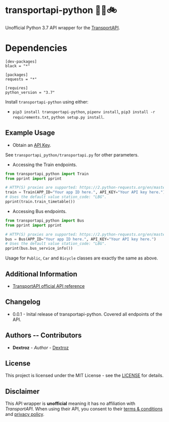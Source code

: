 # transportapi-python 🚆🚌🚲
Unofficial Python 3.7 API wrapper for the [TransportAPI](https://www.transportapi.com/).

# Dependencies

```
[dev-packages]
black = "*"

[packages]
requests = "*"

[requires]
python_version = "3.7"
```

Install `transportapi-python` using either:
* `pip3 install transportapi-python`, `pipenv install`, `pip3 install -r requirements.txt`, `python setup.py install`.

## Example Usage

* Obtain an [API Key](https://developer.transportapi.com/signup).

See `transportapi_python/transportapi.py` for other parameters.

* Accessing the Train endpoints.

```python
from transportapi_python import Train
from pprint import pprint

# HTTP(S) proxies are supported: https://2.python-requests.org/en/master/user/advanced/#proxies
train = Train(APP_ID="Your app ID here.", API_KEY="Your API key here.")
# Uses the default value station_code: "LBG".
pprint(train.train_timetable())
```

* Accessing Bus endpoints.

```python
from transportapi_python import Bus
from pprint import pprint

# HTTP(S) proxies are supported: https://2.python-requests.org/en/master/user/advanced/#proxies
bus = Bus(APP_ID="Your app ID here.", API_KEY="Your API key here.")
# Uses the default value station_code: "LBG".
pprint(bus.bus_service_info())
```

Usage for `Public`, `Car` and `Bicycle` classes are exactly the same as above.

## Additional Information
* [TransportAPI official API reference](https://developer.transportapi.com/docs?raml=https://transportapi.com/v3/raml/transportapi.raml)

## Changelog

* 0.0.1 - Inital release of transportapi-python. Covered all endpoints of the API. 

## Authors -- Contributors

* **Dextroz** - *Author* - [Dextroz](https://github.com/Dextroz)

## License
This project is licensed under the MIT License - see the [LICENSE](LICENSE) for details.

## Disclaimer
This API wrapper is **unofficial** meaning it has no affiliation with *TransportAPI*. When using their API, you consent to their [terms & conditions](https://www.transportapi.com/terms/) and [privacy policy](https://www.transportapi.com/privacy/).
